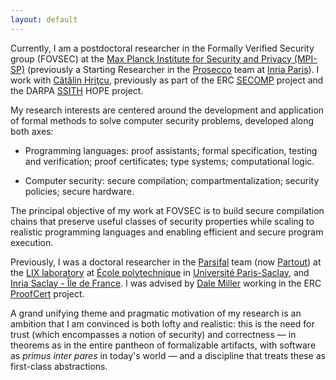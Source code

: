 ```yaml
---
layout: default
---
```


Currently, I am a postdoctoral researcher
in the Formally Verified Security group (FOVSEC)
at the [Max Planck Institute for Security and Privacy (MPI-SP)](https://www.mpi-sp.org/)
(previously a Starting Researcher
in the [Prosecco](http://prosecco.gforge.inria.fr/) team
at [Inria Paris](https://www.inria.fr/en/centre/paris)).
I work with [Cătălin Hriţcu](http://prosecco.gforge.inria.fr/personal/hritcu/),
previously as part of the ERC [SECOMP](https://secure-compilation.github.io/) project
and the DARPA [SSITH](https://www.darpa.mil/news-events/2017-04-10) HOPE project.

My research interests are centered around the development and application of
formal methods to solve computer security problems, developed along both axes:

 * Programming languages: proof assistants; formal specification, testing and
   verification; proof certificates; type systems; computational logic.

 * Computer security: secure compilation; compartmentalization; security
   policies; secure hardware.

The principal objective of my work at FOVSEC is to build secure compilation
chains that preserve useful classes of security properties while scaling to
realistic programming languages and enabling efficient and secure program
execution.

Previously, I was a doctoral researcher
in the [Parsifal](https://team.inria.fr/parsifal/) team
(now [Partout](https://team.inria.fr/partout/))
at the [LIX laboratory](https://www.lix.polytechnique.fr/) at
[École polytechnique](https://www.polytechnique.edu/)
in [Université Paris-Saclay](https://www.universite-paris-saclay.fr/),
and [Inria Saclay - Île de France](https://www.inria.fr/en/centre/saclay).
I was advised by [Dale Miller](http://www.lix.polytechnique.fr/Labo/Dale.Miller/)
working in the ERC [ProofCert](https://team.inria.fr/parsifal/proofcert/) project.

A grand unifying theme and pragmatic motivation of my research is an ambition
that I am convinced is both lofty and realistic: this is the need for trust
(which encompasses a notion of security) and correctness — in theorems as in
the entire pantheon of formalizable artifacts, with software as *primus inter
pares* in today's world — and a discipline that treats these as first-class
abstractions.
